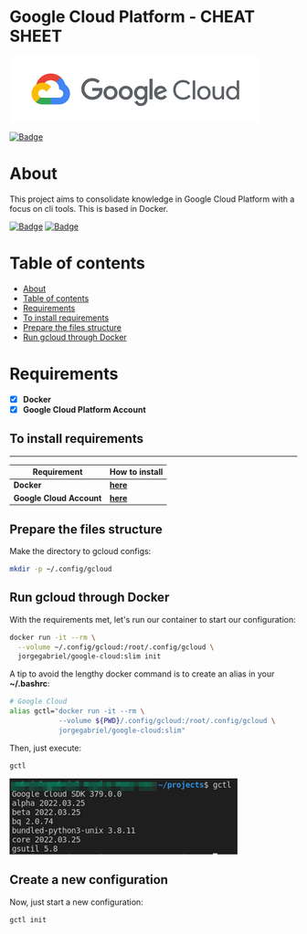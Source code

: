 # **Google Cloud Platform - CHEAT SHEET**
![gcp-logo](google-cloud/../cheat-sheet/img/gcp-logo.png)

[![Badge](https://img.shields.io/github/last-commit/jorgegabrielti/gcp-cheatsheet)](https://github.com/jorgegabrielti/gcp-cheatsheet)

About
==========
This project aims to consolidate knowledge in Google Cloud Platform with a focus on cli tools. This is based in Docker.

[![Badge](https://img.shields.io/badge/Requirements-Docker-blue)](https://docs.docker.com/engine/install)
[![Badge](https://img.shields.io/badge/Requirements-Google%20Cloud%20Account-blue)](https://cloud.google.com/apigee/docs/hybrid/v1.4/precog-gcpaccount)


[//]: # "[![Badge]()]()"

Table of contents
==========
<!--ts-->
   * [About](#about)
   * [Table of contents](#table-of-contents)
   * [Requirements](#requirements)
   * [To install requirements](#to-install-requirements)
   * [Prepare the files structure](#prepare-the-files-structure)
   * [Run gcloud through Docker](#run-gcloud-through-docker)
<!--te-->

[//]: # "(## Feature)"
[//]: # "(- [x] [Packages utils](src/conf/packages.txt))"

Requirements
==========
- [x] **Docker**
- [x] **Google Cloud Platform Account**
## **To install requirements**
---
Requirement             | How to install
-------------------------|----------------
**Docker**               | [**here**](https://docs.docker.com/engine/install/)
**Google Cloud Account** | [**here**](https://cloud.google.com/apigee/docs/hybrid/v1.4/precog-gcpaccount)

## **Prepare the files structure**

Make the directory to gcloud configs:
```bash
mkdir -p ~/.config/gcloud
```
## **Run gcloud through Docker**
With the requirements met, let's run our container to start our configuration:

```bash
docker run -it --rm \
  --volume ~/.config/gcloud:/root/.config/gcloud \
  jorgegabriel/google-cloud:slim init
```

A tip to avoid the lengthy docker command is to create an alias in your **~/.bashrc**:
```bash
# Google Cloud
alias gctl="docker run -it --rm \
            --volume ${PWD}/.config/gcloud:/root/.config/gcloud \
            jorgegabriel/google-cloud:slim"
```

Then, just execute:
```bash
gctl 
```
![img-gctl-output](gcloud-cheat-sheet/img/gctl-version.png)

## Create a new configuration
Now, just start a new configuration:
```bash
gctl init
```